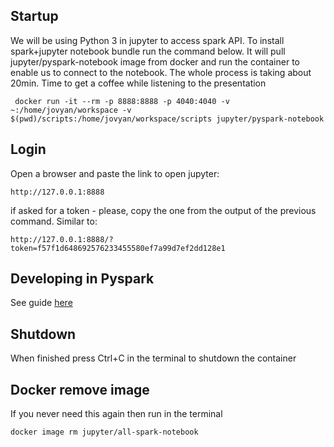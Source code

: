 
## Startup
We will be using Python 3 in jupyter to access spark API.
To install spark+jupyter notebook bundle run the command below. It will pull
jupyter/pyspark-notebook image from docker and run the container to enable
us to connect to the notebook. The whole process is taking about 20min. 
Time to get a coffee while listening to the presentation
```
 docker run -it --rm -p 8888:8888 -p 4040:4040 -v ~:/home/jovyan/workspace -v $(pwd)/scripts:/home/jovyan/workspace/scripts jupyter/pyspark-notebook
```

## Login 
Open a browser and paste the link to open jupyter:
```
http://127.0.0.1:8888

```
if asked for a token - please, copy the one from the output of the previous command.
Similar to:
```
http://127.0.0.1:8888/?token=f57f1d648692576233455580ef7a99d7ef2dd128e1
```

## Developing in Pyspark
See guide [here](scripts/README.md)

## Shutdown
When finished press Ctrl+C in the terminal to shutdown the container

## Docker remove image
If you never need this again then run in the terminal
```
docker image rm jupyter/all-spark-notebook 
```
